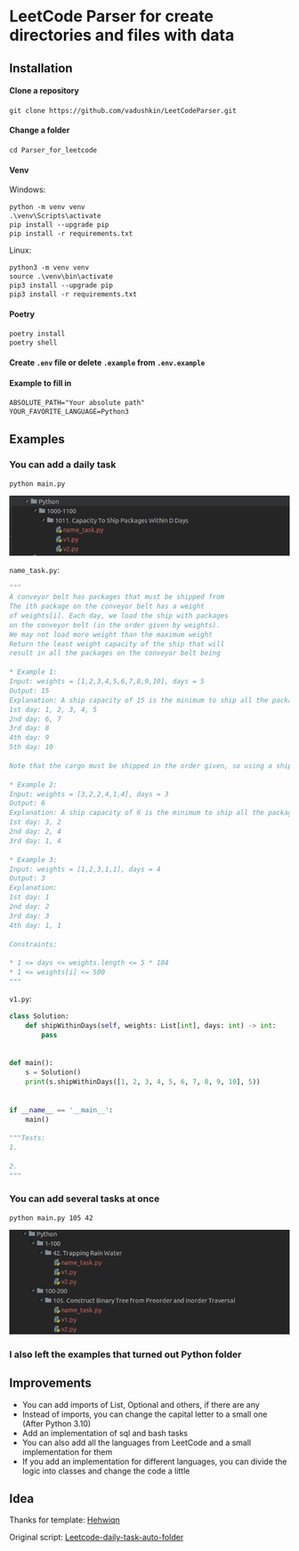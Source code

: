 # LeetCode Parser for create directories and files with data

Installation
------------

#### Clone a repository

```
git clone https://github.com/vadushkin/LeetCodeParser.git
```

#### Change a folder

```
cd Parser_for_leetcode
```

#### Venv

Windows:

```shell
python -m venv venv
.\venv\Scripts\activate
pip install --upgrade pip
pip install -r requirements.txt
```

Linux:

```shell
python3 -m venv venv
source .\venv\bin\activate
pip3 install --upgrade pip
pip3 install -r requirements.txt
```

#### Poetry

```
poetry install
poetry shell
```

#### Create ```.env``` file or delete ```.example``` from ```.env.example```

#### Example to fill in

```dotenv
ABSOLUTE_PATH="Your absolute path"
YOUR_FAVORITE_LANGUAGE=Python3
```

Examples
---------

### You can add a daily task

```shell
python main.py
```

![img_1.png](examples/img1.png)

```name_task.py```:

```python
"""
A conveyor belt has packages that must be shipped from
The ith package on the conveyor belt has a weight
of weights[i]. Each day, we load the ship with packages
on the conveyor belt (in the order given by weights).
We may not load more weight than the maximum weight
Return the least weight capacity of the ship that will
result in all the packages on the conveyor belt being

* Example 1:
Input: weights = [1,2,3,4,5,6,7,8,9,10], days = 5
Output: 15
Explanation: A ship capacity of 15 is the minimum to ship all the packages in 5 days like this:
1st day: 1, 2, 3, 4, 5
2nd day: 6, 7
3rd day: 8
4th day: 9
5th day: 10

Note that the cargo must be shipped in the order given, so using a ship of capacity 14 and splitting the packages into parts like (2, 3, 4, 5), (1, 6, 7), (8), (9), (10) is not allowed.

* Example 2:
Input: weights = [3,2,2,4,1,4], days = 3
Output: 6
Explanation: A ship capacity of 6 is the minimum to ship all the packages in 3 days like this:
1st day: 3, 2
2nd day: 2, 4
3rd day: 1, 4

* Example 3:
Input: weights = [1,2,3,1,1], days = 4
Output: 3
Explanation:
1st day: 1
2nd day: 2
3rd day: 3
4th day: 1, 1

Constraints:

* 1 <= days <= weights.length <= 5 * 104
* 1 <= weights[i] <= 500
"""
```

```v1.py```:

```python
class Solution:
    def shipWithinDays(self, weights: List[int], days: int) -> int:
        pass


def main():
    s = Solution()
    print(s.shipWithinDays([1, 2, 3, 4, 5, 6, 7, 8, 9, 10], 5))


if __name__ == '__main__':
    main()

"""Tests:
1. 

2. 
"""
```

### You can add several tasks at once

```shell
python main.py 105 42
```

![img.png](examples/img2.png)

### I also left the examples that turned out Python folder

Improvements
------------

* You can add imports of List, Optional and others, if there are any
* Instead of imports, you can change the capital letter to a small one (After Python 3.10)
* Add an implementation of sql and bash tasks
* You can also add all the languages from LeetCode and a small implementation for them
* If you add an implementation for different languages, you can divide the logic into classes and change the code a
  little

Idea
----

Thanks for template: [Hehwiqn](https://github.com/BenitoSwaggolini)

Original script: [Leetcode-daily-task-auto-folder](https://github.com/BenitoSwaggolini/Leetcode-daily-task-auto-folder)